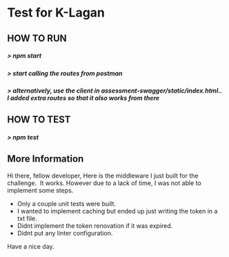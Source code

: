 # Test for K-Lagan

## HOW TO RUN

##### > npm start
##### > start calling the routes from postman
##### > alternatively, use the client in assessment-swagger/static/index.html.. I added extra routes so that it also works from there

## HOW TO TEST

##### > npm test

## More Information

Hi there, fellow developer,
Here is the middleware I just built for the challenge. 
It works.
However due to a lack of time, I was not able to implement some steps.

- Only a couple unit tests were built.
- I wanted to implement caching but ended up just writing the token in a txt file.
- Didnt implement the token renovation if it was expired.
- Didnt put any linter configuration.

Have a nice day.
